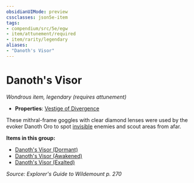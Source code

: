 ```yaml
---
obsidianUIMode: preview
cssclasses: json5e-item
tags:
- compendium/src/5e/egw
- item/attunement/required
- item/rarity/legendary
aliases: 
- "Danoth's Visor"
---
```

# Danoth's Visor
*Wondrous item, legendary (requires attunement)*  

- **Properties**: [Vestige of Divergence](2-Mechanics/CLI/rules/item-properties.md#Vestige%20of%20Divergence)

These mithral-frame goggles with clear diamond lenses were used by the evoker Danoth Oro to spot [invisible](2-Mechanics/CLI/rules/conditions.md#Invisible) enemies and scout areas from afar.

**Items in this group:**

- [Danoth's Visor (Dormant)](2-Mechanics/CLI/items/danoths-visor-dormant-egw.md)
- [Danoth's Visor (Awakened)](2-Mechanics/CLI/items/danoths-visor-awakened-egw.md)
- [Danoth's Visor (Exalted)](2-Mechanics/CLI/items/danoths-visor-exalted-egw.md)

*Source: Explorer's Guide to Wildemount p. 270*